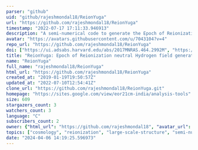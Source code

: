 ```yaml
---
parser: "github"
uid: "github/rajeshmondal18/ReionYuga"
url: "https://github.com/rajeshmondal18/ReionYuga"
timestamp: "2022-07-17 17:11:33.946913"
description: "A semi-numerical code to generate the Epoch of Reionization (EoR) neutral Hydrogen (HI) field."
avatar: "https://avatars.githubusercontent.com/u/7043104?v=4"
repo_url: "https://github.com/rajeshmondal18/ReionYuga"
doi: ["https://ui.adsabs.harvard.edu/abs/2017MNRAS.464.2992M", "https://ui.adsabs.harvard.edu/abs/2021ascl.soft07005M/abstract"]
title: "ReionYuga: Epoch of Reionization neutral Hydrogen field generator"
name: "ReionYuga"
full_name: "rajeshmondal18/ReionYuga"
html_url: "https://github.com/rajeshmondal18/ReionYuga"
created_at: "2019-01-19T19:50:57Z"
updated_at: "2022-07-10T12:54:41Z"
clone_url: "https://github.com/rajeshmondal18/ReionYuga.git"
homepage: "https://sites.google.com/view/eor21cm-india/analysis-tools"
size: 609
stargazers_count: 3
watchers_count: 3
language: "C"
subscribers_count: 2
owner: {"html_url": "https://github.com/rajeshmondal18", "avatar_url": "https://avatars.githubusercontent.com/u/7043104?v=4", "login": "rajeshmondal18", "type": "User"}
topics: ["cosmology", "reionization", "large-scale-structure", "semi-numerical", "21cm-signal", "eor"]
date: "2024-04-06 14:19:25.596973"
---
```

